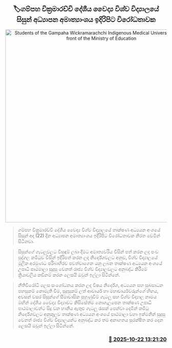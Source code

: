 <p align='center'><b><h2 align='center' title='Students of the Gampaha Wickramarachchi Indigenous Medical University protest in front of the Ministry of Education'>🏷ගම්පහ වික්‍රමාරච්චි දේශීය වෛද්‍ය විශ්ව විද්‍යාලයේ සිසුන් අධ්‍යාපන අමාත්‍යාංශය ඉදිරිපිට විරෝධතාවක</h2></b></p>
<p align='center'><img src='https://helakuru.sgp1.cdn.digitaloceanspaces.com/esana/images/lib/gampaha-protest-uni.jpg' width='600' alt='Students of the Gampaha Wickramarachchi Indigenous Medical University protest in front of the Ministry of Education'></p>

> ගම්පහ වික්‍රමාරච්චි දේශීය වෛද්‍ය විශ්ව විද්‍යාලයේ තාක්ෂණ අධ්‍යයන අංශයේ සිසුන් අද (22) දින අධ්‍යාපන අමාත්‍යාංශය ඉදිරිපිට විරෝධතාවක නිරත වෙමින් සිටිනවා.

> සිසුන්ගේ ගැටලුවලට විසඳුම් ලබා දීමට අමාත්‍යවරිය විසින් පත් කරන ලද පංච පුද්ගල කමිටුව විසින් ඉදිරිපත් කරන ලද නිර්දේශවලට අනුව, විශ්ව විද්‍යාලයේ මූලික අරමුණට පරිබාහිරව පවත්වාගෙන යනු ලබන තාක්ෂණ අධ්‍යයන අංශයේ උපාධි පාඨමාලා සුදුසු වෙනත් රාජ්‍ය විශ්ව විද්‍යාලවලට අනුබද්ධ කිරීමේ ක්‍රියාවලිය කඩිනම් කරන ලෙසයි ඔවුන් ඉල්ලා සිටින්නේ.

> නීතිවිරෝධී ලෙස සංශෝධනය කරන ලද විෂය නිර්දේශ, අධ්‍යයන සහ සුබසාධන පහසුකම් නොමැති වීම, සුදුසුකම් ලත් ආචාර්ය හා මහාචාර්යවරුන්ගේ හිඟය, අවසන් වසර සිසුන්ගේ සීමාවාසික පුහුණුවීම් ගැටලු සහ විශ්ව විද්‍යාල නාමය මඟින් දේශීය වෛද්‍ය විද්‍යාවට කිසිසේත්ම නොගැලපෙන තාක්ෂණ උපාධි පාඨමාලාවන්ට සිදු වන හානිය ඇතුළු ගැටලු රැසක් පෙන්වා දෙමින් කමිටු නිර්දේශවලට අනුකූලව තාක්ෂණ අධ්‍යයන අංශයේ පාඨමාලා වහා ඉක්මනින් සුදුසු වෙනත් රාජ්‍ය විශ්ව විද්‍යාලයන්ට අනුබද්ධ කර තම අනාගතය සුරක්ෂිත කර දෙන ලෙසයි ඔවුන් ඉල්ලා සිටින්නේ.



<h3 align='right'><a href='https://www.helakuru.lk/esana/p/114693/'>📅 2025-10-22 13:21:20</a></h3>
